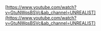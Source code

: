 
[https://www.youtube.com/watch?v=GtuNWqsBSVc&ab_channel=UNREALIST](https://www.youtube.com/watch?v=GtuNWqsBSVc&ab_channel=UNREALIST)